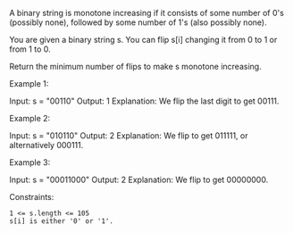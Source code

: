 A binary string is monotone increasing if it consists of some number of 0's (possibly none), followed by some number of 1's (also possibly none).

You are given a binary string s. You can flip s[i] changing it from 0 to 1 or from 1 to 0.

Return the minimum number of flips to make s monotone increasing.

 

Example 1:

Input: s = "00110"
Output: 1
Explanation: We flip the last digit to get 00111.

Example 2:

Input: s = "010110"
Output: 2
Explanation: We flip to get 011111, or alternatively 000111.

Example 3:

Input: s = "00011000"
Output: 2
Explanation: We flip to get 00000000.

 

Constraints:

    1 <= s.length <= 105
    s[i] is either '0' or '1'.

